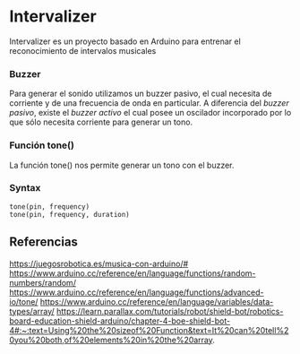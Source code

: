 # Intervalizer
Intervalizer es un proyecto basado en Arduino para entrenar el reconocimiento de intervalos musicales

### Buzzer
Para generar el sonido utilizamos un buzzer pasivo, el cual necesita de corriente y de una frecuencia de onda en particular. 
A diferencia del *buzzer pasivo*, existe el *buzzer activo* el cual posee un oscilador incorporado por lo que sólo necesita corriente para generar un tono.

### Función tone()
La función tone() nos permite generar un tono con el buzzer.

### Syntax

`tone(pin, frequency)`  
`tone(pin, frequency, duration)`

## Referencias
https://juegosrobotica.es/musica-con-arduino/#
https://www.arduino.cc/reference/en/language/functions/random-numbers/random/
https://www.arduino.cc/reference/en/language/functions/advanced-io/tone/
https://www.arduino.cc/reference/en/language/variables/data-types/array/
https://learn.parallax.com/tutorials/robot/shield-bot/robotics-board-education-shield-arduino/chapter-4-boe-shield-bot-4#:~:text=Using%20the%20sizeof%20Function&text=It%20can%20tell%20you%20both,of%20elements%20in%20the%20array.